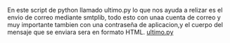 En este script de python llamado ultimo.py lo que nos ayuda a relizar es el envio de correo mediante smtplib, todo esto con unaa cuenta de correo y muy importante tambien con
una contraseña de aplicacion,y el cuerpo del mensaje que se enviara sera en formato HTML.
[ultimo.py]()
